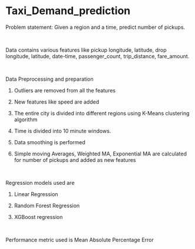 Taxi_Demand_prediction
======================

Problem statement: Given a region and a time, predict number of pickups.

 

Data contains various features like pickup longitude, latitude, drop longitude,
latitude, date-time, passenger_count, trip_distance, fare_amount.

 

Data Preprocessing and preparation

1.  Outliers are removed from all the features

2.  New features like speed are added

3.  The entire city is divided into different regions using K-Means clustering
    algorithm

4.  Time is divided into 10 minute windows.

5.  Data smoothing is performed

6.  Simple moving Averages, Weighted MA, Exponential MA are calculated for
    number of pickups and added as new features

 

Regression models used are

1.  Linear Regression

2.  Random Forest Regression

3.  XGBoost regression

 

Performance metric used is Mean Absolute Percentage Error

 
